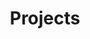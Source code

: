 ---
title: Projects
cms_exclude: true

# View.
view: list

# Optional header image (relative to `static/media/` folder).
banner:
  caption: ''
  image: ''
---